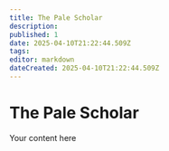 ```yaml
---
title: The Pale Scholar
description: 
published: 1
date: 2025-04-10T21:22:44.509Z
tags: 
editor: markdown
dateCreated: 2025-04-10T21:22:44.509Z
---
```


# The Pale Scholar
Your content here
